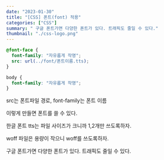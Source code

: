 ```yaml
---
date: "2023-01-30"
title: "[CSS] 폰트(font) 적용"
categories: ["CSS"]
summary: " 구글 폰트가면 다양한 폰트가 있다. 트래픽도 줄일 수 있다."
thumbnail: "./css-logo.png"
---
```


```css
@font-face {
  font-family: "자유롭게 작명";
  src: url(../font/폰트이름.tts);
}

body {
  font-family: "자유롭게 작명";
}
```

src는 폰트파일 경로, font-family는 폰트 이름

이렇게 만들면 폰트를 쓸 수 있다.

한글 폰트 tts는 파일 사이즈가 크니까 1,2개만 쓰도록하자.

woff 파일은 용량이 작으니 woff를 쓰도록하자.

구글 폰트가면 다양한 폰트가 있다. 트래픽도 줄일 수 있다.
